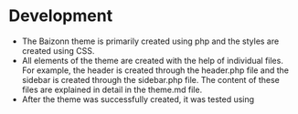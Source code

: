 # Development
- The Baizonn theme is primarily created using php and the styles are created using CSS.
- All elements of the theme are created with the help of individual files. For example, the header is created through the header.php file and the sidebar is created through the sidebar.php file. The content of these files are explained in detail in the theme.md file.
- After the theme was successfully created, it was tested using 

